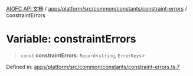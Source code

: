 [AIOFC API 文档](../../../../../../../index.md) / [apps/platform/src/common/constants/constraint-errors](../index.md) / constraintErrors

# Variable: constraintErrors

> `const` **constraintErrors**: `Record`\<`string`, `ErrorKeys`\>

Defined in: [apps/platform/src/common/constants/constraint-errors.ts:7](https://github.com/aiofc-nx/aiofc-nx-20250117/blob/67a7c164367a9389d2ffea309275a0822750a8a2/apps/platform/src/common/constants/constraint-errors.ts#L7)
